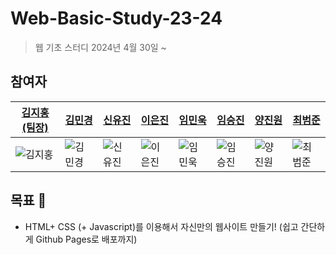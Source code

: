 # Web-Basic-Study-23-24

> 웹 기초 스터디
> 2024년 4월 30일 ~

## 참여자

| [김지홍(팀장)](https://github.com/jihongeek)                                    | [김민경](https://github.com/mnmn05)                                              | [신유진](https://github.com/syj318)                                             | [이은진](https://github.com/eunjingjing)                                         | [임민욱](https://github.com/minyook)                                            | [임승진](https://github.com/SeungJin051)                                        | [양진원](https://github.com/chikchok1)                                          | [최범준](https://github.com/012050)                                              |
| ------------------------------------------------------------------------------- | -------------------------------------------------------------------------------- | ------------------------------------------------------------------------------- | -------------------------------------------------------------------------------- | ------------------------------------------------------------------------------- | ------------------------------------------------------------------------------- | ------------------------------------------------------------------------------- | -------------------------------------------------------------------------------- |
| <img src="https://avatars.githubusercontent.com/u/34394165?v=4" alt="김지홍" /> | <img src="https://avatars.githubusercontent.com/u/140941541?v=4" alt="김민경" /> | <img src="https://avatars.githubusercontent.com/u/76746507?v=4" alt="신유진" /> | <img src="https://avatars.githubusercontent.com/u/149948792?v=4" alt="이은진" /> | <img src="https://avatars.githubusercontent.com/u/87015931?v=4" alt="임민욱" /> | <img src="https://avatars.githubusercontent.com/u/83889135?v=4" alt="임승진" /> | <img src="https://avatars.githubusercontent.com/u/92870893?v=4" alt="양진원" /> | <img src="https://avatars.githubusercontent.com/u/101517763?v=4" alt="최범준" /> |

## 목표 🏁

- HTML+ CSS (+ Javascript)를 이용해서 자신만의 웹사이트 만들기! (쉽고 간단하게 Github Pages로 배포까지)
